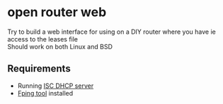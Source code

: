 # open router web

Try to build a web interface for using on a DIY router where you have ie access to the leases file  
Should work on both Linux and BSD

## Requirements

- Running [ISC DHCP server](https://www.isc.org/dhcp/)
- [Fping tool](https://fping.org/) installed
